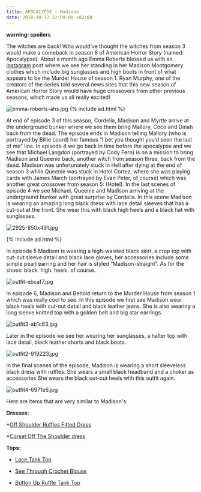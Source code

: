 ```yaml
---
title: APOCALYPSE - Madison
date: 2018-10-12 22:09:00 +02:00
---
```


**warning: spoilers**

The witches are back! Who would’ve thought the witches from season 3 would make a comeback in season 8 of American Horror Story (named: Apocalypse). About a month ago Emma Roberts blessed us with an [Instagram](https://www.instagram.com/p/BnB53j2lMW4/?hl=en&taken-by=emmaroberts) post where we see her standing in her Madison Montgomery clothes which include big sunglasses and high boots in front of what appears to be the Murder House of season 1. Ryan Murphy, one of the creators of the series told several news sites that this new season of American Horror Story would have huge crossovers from other previous seasons, which made us all really excited!

![emma-roberts-ahs.jpg](/uploads/emma-roberts-ahs.jpg)
{% include ad.html %}

At end of episode 3 of this season, Cordelia, Madison and Myrtle arrive at the underground bunker where we see them bring Mallory, Coco and Dinah back from the dead. The episode ends in Madison telling Mallory (who is portrayed by Billie Lourd) her famous “I bet you thought you’d seen the last of me” line. In episode 4 we go back in time before the apocalypse and we see that Michael Langdon (portrayed by Cody Fern) is on a mission to bring Madison and Queenie back, another witch from season three, back from the dead. Madison was unfortunately stuck in Hell after dying at the end of season 3 while Queenie was stuck in Hotel Cortez, where she was playing cards with James March (portrayed by Evan Peter, of course) which was another great crossover from season 5: (Hotel). In the last scenes of episode 4 we see Michael, Queenie and Madison arriving at the underground bunker with great surprise by Cordelia.  In this scene Madison is wearing an amazing long black dress with lace detail sleeves that has a cut-out at the front. She wear this with black high heels and a black hat with sunglasses.

![2925-850x491.jpg](/uploads/2925-850x491.jpg)

{% include ad.html %}

In episode 5 Madison is wearing a high-waisted black skirt, a crop top with cut-out sleeve detail and black lace gloves, her accessories include some simple pearl earring and her hair is styled “Madison-straight”. As for the shoes: black. high. heels. of course.

![outfit-ebcaf7.jpg](/uploads/outfit-ebcaf7.jpg)

In episode 6, Madison and Behold return to the Murder House from season 1 which was really cool to see. In this episode we first see Madison wear black heels with cut-out detail and black leather jeans. She is also wearing a long sleeve knitted top with a golden belt and big star earrings.

![outfit3-ab1c63.jpg](/uploads/outfit3-ab1c63.jpg)

Later in the episode we see her wearing her sunglasses, a halter top with lace detail, black leather shorts and black boots.

![outfit2-919223.jpg](/uploads/outfit2-919223.jpg)

In the final scenes of the episode, Madison is wearing a short sleeveless black dress with ruffles. She wears a small black headband and a choker as accessories She wears the black out-out heels with this outfit again.

![outfit4-6971e6.jpg](/uploads/outfit4-6971e6.jpg)

Here are items that are very similar to Madison's:

**Dresses:**

*[Off Shoulder Ruffles Fitted Dress](https://lt45.net/c/?si=12810&li=1561444&wi=304271&ws=&dl=off-shoulder-ruffles-fitted-dress-p_547529.html)

*[Corset Off The Shoulder dress](https://lt45.net/c/?si=12810&li=1561444&wi=304271&ws=&dl=corset-off-the-shoulder-little-shirt-dress-p_549679.html)

**Tops:**

* [Lace Tank Top](https://lt45.net/c/?si=12810&li=1561444&wi=304271&ws=&dl=cami-scalloped-lace-tank-top-p_283177.html)

* [See Through Crochet Blouse](https://lt45.net/c/?si=12810&li=1561444&wi=304271&ws=&dl=see-through-crochet-patch-blouse-with-tank-top-p_506024.html)

* [Button Up Ruffle Tank Top](https://lt45.net/c/?si=12810&li=1561444&wi=304271&ws=&dl=button-up-ruffle-tank-top-p_561635.html)


